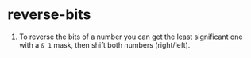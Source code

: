 # reverse-bits

1. To reverse the bits of a number you can get the least significant one with a `& 1` mask, then shift both numbers (right/left).

